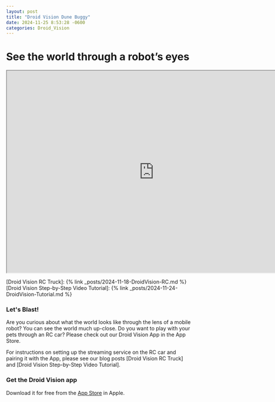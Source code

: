 ```yaml
---
layout: post
title: "Droid Vision Dune Buggy"
date: 2024-11-25 8:53:28 -0600
categories: Droid_Vision
---
```

# See the world through a robot’s eyes 

<iframe width="800" height="551"
src="https://www.youtube.com/embed/7mKi0orCdcg?autoplay=1&mute=1">
</iframe>

<!-- <video width="800" height="551" preload="auto" muted controls>
  <source src="/assets/My_Robot.mp4" type="video/mp4">
</video> -->

[Droid Vision RC Truck]: {% link _posts/2024-11-18-DroidVision-RC.md %}
[Droid Vision Step-by-Step Video Tutorial]: {% link _posts/2024-11-24-DroidVision-Tutorial.md %}

### Let's Blast!
Are you curious about what the world looks like through the lens of a mobile robot? You can see the world much up-close. Do you want to play with your pets through an RC car? Please check out our Droid Vision App in the App Store.

For instructions on setting up the streaming service on the RC car and pairing it with the App, please see our blog posts [Droid Vision RC Truck] and [Droid Vision Step-by-Step Video Tutorial].

### Get the Droid Vision app
Download it for free from the [App Store](https://apps.apple.com/us/app/droid-vision/id6737351549) in Apple.
 
